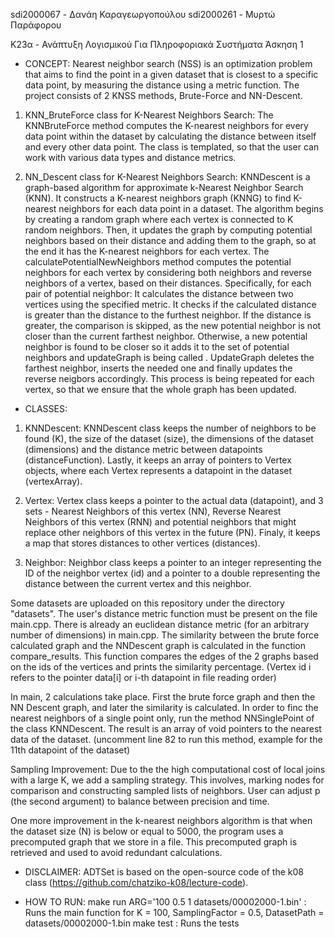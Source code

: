 sdi2000067 - Δανάη Καραγεωργοπούλου
sdi2000261 - Μυρτώ Παράφορου

K23α - Ανάπτυξη Λογισμικού Για Πληροφοριακά Συστήματα
Άσκηση 1


- CONCEPT:
Nearest neighbor search (NSS) is an optimization problem that aims to find the point in a given dataset that is closest to a specific data point, by measuring the distance using a metric function.
The project consists of 2 KNSS methods, Brute-Force and NN-Descent.


1. KNN_BruteForce class for K-Nearest Neighbors Search:
The KNNBruteForce method computes the K-nearest neighbors for every data point within the dataset by calculating the distance between itself and every other data point. The class is templated, so that the user can work with various data types and distance metrics. 

2. NN_Descent class for K-Nearest Neighbors Search:
KNNDescent is a graph-based algorithm for approximate k-Nearest Neighbor Search (KNN). It constructs a K-nearest neighbors graph (KNNG) to find K-nearest neighbors for each data point in a dataset. The algorithm begins by creating a random graph where each vertex is connected to K random neighbors. Then, it  updates the graph by computing potential neighbors based on their distance and adding them to the graph, so at the end it has the K-nearest neighbors for each vertex.
The calculatePotentialNewNeighbors method computes the potential neighbors for each vertex by considering both neighbors and reverse neighbors of a vertex, based on their distances. Specifically, for each pair of potential neighbor:
It calculates the distance between two vertices using the specified metric.
It checks if the calculated distance is greater than the distance to the furthest neighbor. 
If the distance is greater, the comparison is skipped, as the new potential neighbor is not closer than the current farthest neighbor.
Otherwise, a new potential neighbor is found to be closer so it adds it to the set of potential neighbors and updateGraph is being called .
UpdateGraph deletes the farthest neighbor, inserts the needed one and finally updates the reverse neigbors accordingly. This process is being repeated for each vertex, so that we ensure that the whole graph has been updated.



- CLASSES:
1. KNNDescent:
KNNDescent class keeps the number of neighbors to be found (K), the size of the dataset (size), the dimensions of the dataset (dimensions) and the distance metric between datapoints (distanceFunction). Lastly, it keeps an array of pointers to Vertex objects, where each Vertex represents a datapoint in the dataset (vertexArray). 

2. Vertex:
Vertex class keeps a pointer to the actual data (datapoint), and 3 sets - Nearest Neighbors of this vertex (NN), Reverse Nearest Neighbors of this vertex (RNN) and potential neighbors that might replace other neighbors of this vertex in the future (PN).
Finaly, it keeps a map that stores distances to other vertices (distances).

3. Neighbor:
Neighbor class keeps a pointer to an integer representing the ID of the neighbor vertex (id) and a pointer to a double representing the distance between the current vertex and this neighbor.

Some datasets are uploaded on this repository under the directory "datasets". The user's distance metric function
must be present on the file main.cpp. There is already an euclidean distance metric (for an arbitrary number of dimensions) in main.cpp.
The similarity between the brute force calculated graph and the NNDescent graph is calculated in the function compare_results. This function compares the edges of the 2 graphs based on the ids of the vertices and prints the similarity percentage. 
(Vertex id i refers to the pointer data[i] or i-th datapoint in file reading order)

In main, 2 calculations take place. First the brute force graph and then the NN Descent graph, and later the similarity is calculated.
In order to finc the nearest neighbors of a single point only, run the method NNSinglePoint of the class KNNDescent. The result is an array of void pointers to the nearest data of the dataset. (uncomment line 82 to run this method, example for the 11th datapoint of the dataset)

Sampling Improvement:
Due to the the high computational cost of local joins with a large K, we add a sampling strategy. This involves, marking nodes for comparison and constructing sampled lists of neighbors. User can adjust p (the second argument) to balance between precision and time.

One more improvement in the k-nearest neighbors algorithm is that when the dataset size (N) is below or equal to 5000, the program uses a precomputed graph that we store in a file. This precomputed graph is retrieved and used to avoid redundant calculations.

- DISCLAIMER: 
ADTSet is based on the open-source code of the k08 class (https://github.com/chatziko-k08/lecture-code).

- HOW TO RUN:
make run ARG='100 0.5 1 datasets/00002000-1.bin' : Runs the main function for K = 100, SamplingFactor = 0.5, DatasetPath = datasets/00002000-1.bin
make test : Runs the tests

